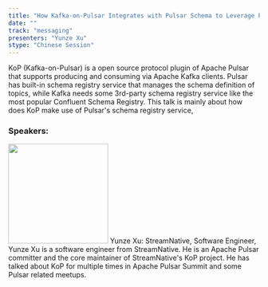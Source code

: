 ```yaml
---
title: "How Kafka-on-Pulsar Integrates with Pulsar Schema to Leverage Pulsar for Kafka Users"
date: "" 
track: "messaging"
presenters: "Yunze Xu"
stype: "Chinese Session"
---
```

KoP (Kafka-on-Pulsar) is a open source protocol plugin of Apache Pulsar that supports producing and consuming via Apache Kafka clients. Pulsar has built-in schema registry service that manages the schema definition of topics, while Kafka needs some 3rd-party schema registry service like the most popular Confluent Schema Registry. This talk is mainly about how does KoP make use of Pulsar's schema registry service,
 ### Speakers: 
 <img src="images/speaker/1190.png" width="200" />
 Yunze Xu: StreamNative, Software Engineer, Yunze Xu is a software engineer from StreamNative. He is an Apache Pulsar committer and the core maintainer of StreamNative's KoP project. He has talked about KoP for multiple times in Apache Pulsar Summit and some Pulsar related meetups.
 